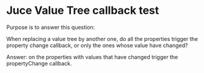 # Juce Value Tree callback test



Purpose is to answer this question:

When replacing a value tree by another one, do all the properties trigger the property change callback, or only the ones whose value have changed?



Answer: on the properties with values that have changed trigger the propertyChange callback.



